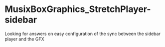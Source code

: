 # MusixBoxGraphics_StretchPlayer-sidebar
Looking for answers on easy configuration of the sync between the sidebar player and the GFX
